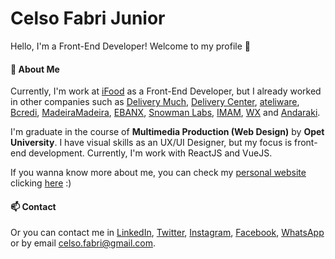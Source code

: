 # Celso Fabri Junior

Hello, I'm a Front-End Developer! Welcome to my profile :space_invader:

#### :fox_face: About Me
Currently, I'm work at [iFood](https://ifood.com.br) as a Front-End Developer, but I already worked in other companies such as [Delivery Much](https://deliverymuch.com.br/), [Delivery Center](https://www.deliverycenter.com/), [ateliware](https://www.ateliware.com/), [Bcredi](https://bcredi.com.br), [MadeiraMadeira](https://www.madeiramadeira.com.br/), [EBANX](https://ebanx.com/br), [Snowman Labs](https://snowmanlabs.com.br), [IMAM](https://imam.ag), [WX](https://agenciawx.com.br) and [Andaraki](https://andaraki.com.br). 

I'm graduate in the course of **Multimedia Production (Web Design)** by **Opet University**. I have visual skills as an UX/UI Designer, but my focus is front-end development. Currently, I'm work with ReactJS and VueJS.

If you wanna know more about me, you can check my [personal website](https://celsofabri.com) clicking [here](https://celsofabri.com) :)

#### :mailbox: Contact

Or you can contact me in [LinkedIn](https://www.linkedin.com/in/celsofabri/), [Twitter](https://twitter.com/celsofabri), [Instagram](https://instagram.com/celso.cwb), [Facebook](https://facebook.com/celsofabrijr), [WhatsApp](https://api.whatsapp.com/send?phone=5541991222951) or by email celso.fabri@gmail.com.
